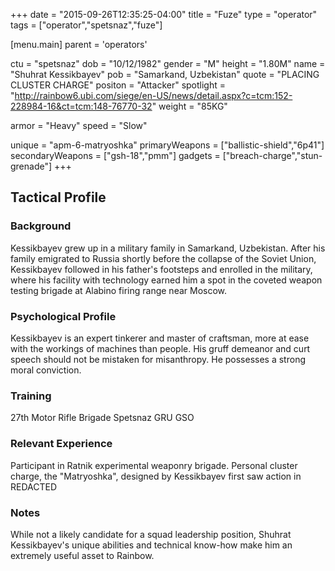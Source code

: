 +++
date = "2015-09-26T12:35:25-04:00"
title = "Fuze"
type = "operator"
tags = ["operator","spetsnaz","fuze"]

[menu.main]
  parent = 'operators'

ctu = "spetsnaz"
dob = "10/12/1982"
gender = "M"
height = "1.80M"
name = "Shuhrat Kessikbayev"
pob = "Samarkand, Uzbekistan"
quote = "PLACING CLUSTER CHARGE"
positon = "Attacker"
spotlight = "http://rainbow6.ubi.com/siege/en-US/news/detail.aspx?c=tcm:152-228984-16&ct=tcm:148-76770-32"
weight = "85KG"

armor = "Heavy"
speed = "Slow"

unique = "apm-6-matryoshka"
primaryWeapons = ["ballistic-shield","6p41"]
secondaryWeapons = ["gsh-18","pmm"]
gadgets = ["breach-charge","stun-grenade"]
+++

## Tactical Profile

### Background

Kessikbayev grew up in a military family in Samarkand, Uzbekistan. After his family emigrated to Russia shortly before the collapse of the Soviet Union, Kessikbayev followed in his father's footsteps and enrolled in the military, where his facility with technology earned him a spot in the coveted weapon testing brigade at Alabino firing range near Moscow.

### Psychological Profile

Kessikbayev is an expert tinkerer and master of craftsman, more at ease with the workings of machines than people. His gruff demeanor and curt speech should not be mistaken for misanthropy. He possesses a strong moral conviction.

### Training

27th Motor Rifle Brigade
Spetsnaz GRU GSO

### Relevant Experience

Participant in Ratnik experimental weaponry brigade.
Personal cluster charge, the "Matryoshka", designed by Kessikbayev first saw action in REDACTED

### Notes

While not a likely candidate for a squad leadership position, Shuhrat Kessikbayev's unique abilities and technical know-how make him an extremely useful asset to Rainbow.
